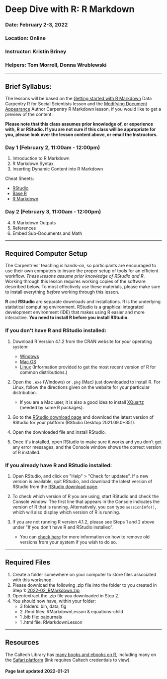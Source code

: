<!-- page last updated 2019-03-04T15:00:48-08:00 -->

# Deep Dive with R: R Markdown

### Date: February 2-3, 2022

### Location: Online

### Instructor: Kristin Briney

### Helpers: Tom Morrell, Donna Wrublewski

---

## Brief Syllabus:

The lessons will be based on the
[Getting started with R Markdown](https://datacarpentry.org/R-ecology-lesson/index.html)
Data Carpentry R for Social Scientists lesson and the [Modifying Document Appearance](https://authorcarpentry.github.io/executable-documents-rstudio/02-modifying-appearance.html) Author Carpentry R Markdown lesson, if you would like to get a preview of the content.

**Please note that this class assumes prior knowledge of, or experience with, R or RStudio. If you are not sure if this
class will be appropriate for you, please look over the lesson content above, or email the Instructors.**

### Day 1 (February 2, 11:00am - 12:00pm)

1. Introduction to R Markdown
2. R Markdown Syntax
3. Inserting Dynamic Content into R Markdown 

Cheat Sheets:

* [RStudio](https://www.rstudio.com/resources/cheatsheets/#ide)
* [Base R](http://github.com/rstudio/cheatsheets/raw/master/base-r.pdf)
* [R Markdown](https://raw.githubusercontent.com/rstudio/cheatsheets/main/rmarkdown.pdf)

### Day 2 (February 3, 11:00am - 12:00pm)

4. R Markdown Outputs
5. References
6. Embed Sub-Documents and Math


---

## Required Computer Setup

The Carpentries' teaching is hands-on, so participants are encouraged to use
their own computers to insure the proper setup of tools for an efficient
workflow. *These lessons assume prior knowledge of RStudio and R*. Working through this lesson requires working copies of the software described
below. To most effectively use these materials, please make sure to install
everything *before* working through this lesson.

**R** and **RStudio** are separate downloads and installations. R is the
underlying statistical computing environment. RStudio is a graphical integrated
development environment (IDE) that makes using R easier and more interactive.
**You need to install R before you install RStudio.**

### If you don't have R and RStudio installed:

1. Download R Version 4.1.2 from the CRAN website for your operating system:
    * [Windows](http://cran.r-project.org/bin/windows/base/release.htm)
    * [Mac OS](http://cran.r-project.org/bin/macosx/)
    * [Linux](https://cloud.r-project.org/bin/linux) (Information provided to get the most recent version of R for common distributions.)


2. Open the `.exe` (Windows) or `.pkg` (Mac) just downloaded to install R. For Linux, follow the
directions given on the website for your particular distribution.
    * If you are a Mac user, it is also a good idea to install [XQuartz](https://www.xquartz.org/) (needed by some R packages).


3. Go to the [RStudio download page](https://www.rstudio.com/products/rstudio/download/#download) and
download the latest version of RStudio for your platform (RStudio Desktop 2021.09.0+351).


4. Open the downloaded file and install RStudio.

5. Once it's installed, open RStudio to make sure it works and you don't get any error messages, and the Console window shows the
correct version of R installed.

### If you already have R and RStudio installed:

1. Open RStudio, and click on "Help" > "Check for updates". If a new version is
available, quit RStudio, and download the latest version of RStudio from the
[RStudio download page](https://www.rstudio.com/products/rstudio/download/#download).

2. To check which version of R you are using, start RStudio and check the Console window. The first line that appears in the Console indicates the version of R that is running. Alternatively, you can type `sessionInfo()`, which will also display which version of R is running.

3. If you are not running R version 4.1.2, please see Steps 1 and 2 above under "If you don't have R and RStudio installed".
    * You can [check here](https://cran.r-project.org/bin/windows/base/rw-FAQ.html#How-do-I-UNinstall-R_003f) for more information on how to remove old versions from your system if you wish to do so.
  
---

## Required Files

1. Create a folder somewhere on your computer to store files associated with this workshop.
2. Please download the following .zip file into the folder to you created in Step 1: [2022-02_RMarkdown.zip](https://github.com/caltechlibrary/R-Carpentry/blob/master/2022-02_RMarkdown/2022-02_RMarkdown.zip)
3. Open/extract the .zip file you downloaded in Step 2.
4. You should now have, within your folder:
    * 3 folders: bin, data, fig
    * 2 .Rmd files: RMarkdownLesson & equations-child
    * 1 .bib file: oajournals
    * 1 .html file: RMarkdownLesson
  

---

## Resources

The Caltech Library has [many books and ebooks on R](https://search.ebscohost.com/login.aspx?direct=true&AuthType=ip,sso&bquery=R+programming&cli0=FT1&clv0=Y&type=1&searchMode=And&site=eds-live&scope=site&custid=s8984125&groupid=main&profile=eds), including many on the [Safari platform](https://search.ebscohost.com/login.aspx?direct=true&AuthType=ip,sso&db=cat08655a&AN=clc.873aa4f7.3003.456e.afec.8f394b2ad7ce&site=eds-live&scope=site&custid=s8984125&groupid=main&profile=eds) (link requires Caltech credentials to view).

#### Page last updated 2022-01-21
